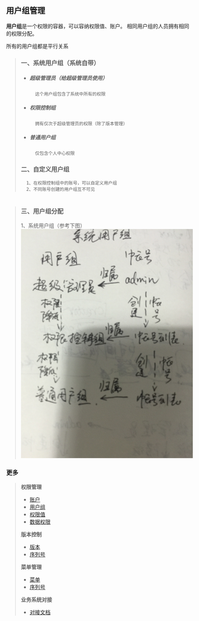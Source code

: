 用户组管理
---
**用户组**是一个权限的容器，可以容纳权限值、账户。
相同用户组的人员拥有相同的权限分配。

所有的用户组都是平行关系

>   ### 一、系统用户组（系统自带）
>   * ##### 超级管理员（给超级管理员使用）
>           这个用户组包含了系统中所有的权限
>   * ##### 权限控制组
>           拥有仅次于超级管理员的权限（除了版本管理）
>   * ##### 普通用户组
>           仅包含个人中心权限
>
>   ### 二、自定义用户组
>       1、在权限控制组中的账号，可以自定义用户组
>       2、不同账号创建的用户组互不可见
>   
#
>   ### 三、用户组分配
>   1、系统用户组（参考下图）
>   ![](images/group_assign.JPG)           

### 更多
>   **权限管理**
>   *   [账户](docs/AuthUser.md)
>   *   [用户组](docs/AuthGroup.md)
>   *   [权限值](docs/AuthRule.md)
>   *   [数据权限](docs/Department.md)
>
>   **版本控制**
>   *   [版本](docs/Version.md)
>   *   [序列号](docs/License.md)
>
>   **菜单管理**
>   *   [菜单](docs/Menu.md)
>   *   [序列号](docs/License.md)
>
>   **业务系统对接**
>   *   [对接文档](docs/deploy/Deploy.md)